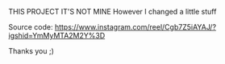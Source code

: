 THIS PROJECT IT'S NOT MINE
However I changed a little stuff

Source code: https://www.instagram.com/reel/Cgb7Z5iAYAJ/?igshid=YmMyMTA2M2Y%3D

Thanks you ;)
